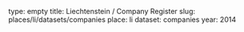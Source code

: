 type: empty
title: Liechtenstein / Company Register
slug: places/li/datasets/companies
place: li
dataset: companies
year: 2014
